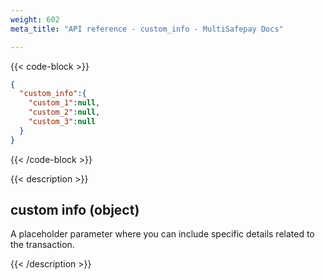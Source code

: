 ```yaml
---
weight: 602
meta_title: "API reference - custom_info - MultiSafepay Docs"

---
```


{{< code-block >}}

```json 
{
  "custom_info":{
    "custom_1":null,
    "custom_2":null,
    "custom_3":null
  }
}
```

{{< /code-block >}}

{{< description >}}

## custom info (object)

A placeholder parameter where you can include specific details related to the transaction.

{{< /description >}}